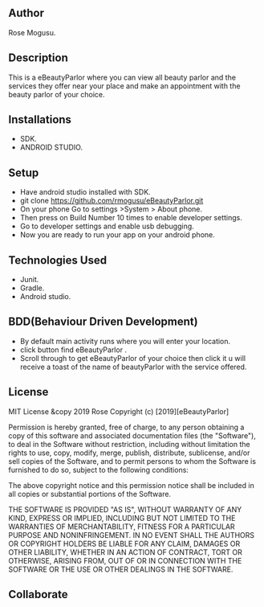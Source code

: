 ## Author
Rose Mogusu.

## Description
 This is a eBeautyParlor where you can view all beauty parlor and the services they offer  near your place and make an appointment
 with the beauty parlor of your choice.


## Installations
* SDK.
* ANDROID STUDIO.



## Setup
* Have android studio installed with SDK.
* git clone https://github.com/rmogusu/eBeautyParlor.git
* On your phone  Go to settings >System > About phone.
* Then press on Build Number 10 times to enable developer settings.
* Go to developer settings and enable usb debugging.
* Now you are ready to run your app on your android phone.




## Technologies Used
* Junit.
* Gradle.
* Android studio.



## BDD(Behaviour Driven Development)
* By default main activity runs where you will enter your location.
* click button find eBeautyParlor .
* Scroll through to get eBeautyParlor of your choice then click it u will receive a toast of the name of beautyParlor with the service offered.





## License
MIT License &copy 2019 Rose
Copyright (c) [2019][eBeautyParlor]

Permission is hereby granted, free of charge, to any person obtaining a copy of this software and associated documentation files (the "Software"), to deal in the Software without restriction, including without limitation the rights to use, copy, modify, merge, publish, distribute, sublicense, and/or sell copies of the Software, and to permit persons to whom the Software is furnished to do so, subject to the following conditions:

The above copyright notice and this permission notice shall be included in all copies or substantial portions of the Software.

THE SOFTWARE IS PROVIDED "AS IS", WITHOUT WARRANTY OF ANY KIND, EXPRESS OR IMPLIED, INCLUDING BUT NOT LIMITED TO THE WARRANTIES OF MERCHANTABILITY, FITNESS FOR A PARTICULAR PURPOSE AND NONINFRINGEMENT. IN NO EVENT SHALL THE AUTHORS OR COPYRIGHT HOLDERS BE LIABLE FOR ANY CLAIM, DAMAGES OR OTHER LIABILITY, WHETHER IN AN ACTION OF CONTRACT, TORT OR OTHERWISE, ARISING FROM, OUT OF OR IN CONNECTION WITH THE SOFTWARE OR THE USE OR OTHER DEALINGS IN THE SOFTWARE.

## Collaborate